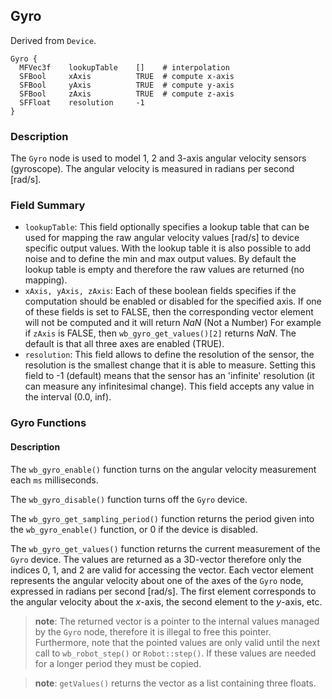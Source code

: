## Gyro

Derived from `Device`.

```
Gyro {
  MFVec3f    lookupTable    []    # interpolation
  SFBool     xAxis          TRUE  # compute x-axis
  SFBool     yAxis          TRUE  # compute y-axis
  SFBool     zAxis          TRUE  # compute z-axis
  SFFloat    resolution     -1
}
```

### Description

The `Gyro` node is used to model 1, 2 and 3-axis angular velocity sensors
(gyroscope). The angular velocity is measured in radians per second [rad/s].

### Field Summary

- `lookupTable`: This field optionally specifies a lookup table that can be used
for mapping the raw angular velocity values [rad/s] to device specific output
values. With the lookup table it is also possible to add noise and to define the
min and max output values. By default the lookup table is empty and therefore
the raw values are returned (no mapping).
- `xAxis, yAxis, zAxis`: Each of these boolean fields specifies if the computation
should be enabled or disabled for the specified axis. If one of these fields is
set to FALSE, then the corresponding vector element will not be computed and it
will return *NaN* (Not a Number) For example if `zAxis` is FALSE, then
`wb_gyro_get_values()[2]` returns *NaN*. The default is that all three axes are
enabled (TRUE).
- `resolution`: This field allows to define the resolution of the sensor, the
resolution is the smallest change that it is able to measure. Setting this field
to -1 (default) means that the sensor has an 'infinite' resolution (it can
measure any infinitesimal change). This field accepts any value in the interval
(0.0, inf).

### Gyro Functions

#### Description

The `wb_gyro_enable()` function turns on the angular velocity measurement each
`ms` milliseconds.

The `wb_gyro_disable()` function turns off the `Gyro` device.

The `wb_gyro_get_sampling_period()` function returns the period given into the
`wb_gyro_enable()` function, or 0 if the device is disabled.

The `wb_gyro_get_values()` function returns the current measurement of the
`Gyro` device. The values are returned as a 3D-vector therefore only the indices
0, 1, and 2 are valid for accessing the vector. Each vector element represents
the angular velocity about one of the axes of the `Gyro` node, expressed in
radians per second [rad/s]. The first element corresponds to the angular
velocity about the *x*-axis, the second element to the *y*-axis, etc.

> **note**: The returned vector is a pointer to the internal values managed by the `Gyro`
node, therefore it is illegal to free this pointer. Furthermore, note that the
pointed values are only valid until the next call to `wb_robot_step()` or
`Robot::step()`. If these values are needed for a longer period they must be
copied.

> **note**: `getValues()` returns the vector as a list containing three floats.

